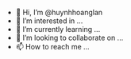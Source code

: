 - 👋 Hi, I’m @huynhhoanglan
- 👀 I’m interested in ...
- 🌱 I’m currently learning ...
- 💞️ I’m looking to collaborate on ...
- 📫 How to reach me ...

<!---
huynhhoanglan/huynhhoanglan is a ✨ special ✨ repository because its `README.md` (this file) appears on your GitHub profile.
You can click the Preview link to take a look at your changes.
--->
